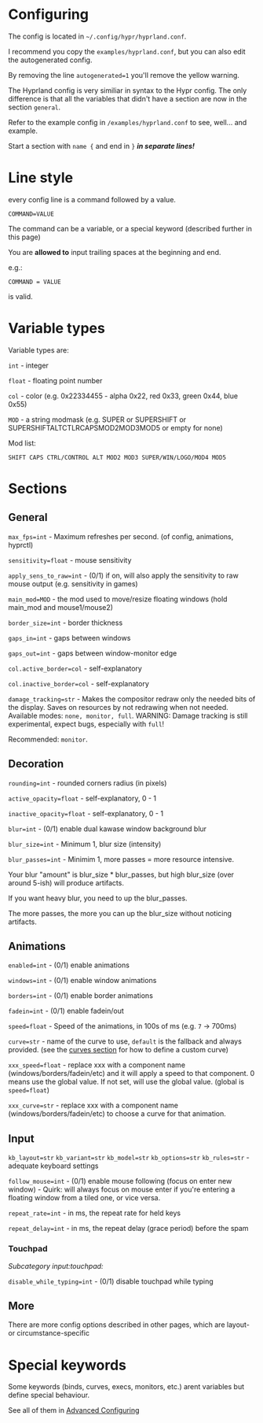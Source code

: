 # Configuring

The config is located in `~/.config/hypr/hyprland.conf`.

I recommend you copy the `examples/hyprland.conf`, but you can also edit the autogenerated config.

By removing the line `autogenerated=1` you'll remove the yellow warning.

The Hyprland config is very similiar in syntax to the Hypr config. The only difference is that all the variables that didn't have a section are now in the section `general`.

Refer to the example config in `/examples/hyprland.conf` to see, well... and example.

Start a section with `name {` and end in `}` ***in separate lines!***

# Line style
every config line is a command followed by a value.
```
COMMAND=VALUE
```

The command can be a variable, or a special keyword (described further in this page)

You are **allowed to** input trailing spaces at the beginning and end.

e.g.:
```
COMMAND = VALUE
```
is valid.

# Variable types
Variable types are:

`int` - integer

`float` - floating point number

`col` - color (e.g. 0x22334455 - alpha 0x22, red 0x33, green 0x44, blue 0x55)

`MOD` - a string modmask (e.g. SUPER or SUPERSHIFT or SUPERSHIFTALTCTLRCAPSMOD2MOD3MOD5 or empty for none)

Mod list:
```
SHIFT CAPS CTRL/CONTROL ALT MOD2 MOD3 SUPER/WIN/LOGO/MOD4 MOD5
```

# Sections

## General
`max_fps=int` - Maximum refreshes per second. (of config, animations, hyprctl)

`sensitivity=float` - mouse sensitivity

`apply_sens_to_raw=int` - (0/1) if on, will also apply the sensitivity to raw mouse output (e.g. sensitivity in games)

`main_mod=MOD` - the mod used to move/resize floating windows (hold main_mod and mouse1/mouse2)

`border_size=int` - border thickness

`gaps_in=int` - gaps between windows

`gaps_out=int` - gaps between window-monitor edge

`col.active_border=col` - self-explanatory

`col.inactive_border=col` - self-explanatory

`damage_tracking=str` - Makes the compositor redraw only the needed bits of the display. Saves on resources by not redrawing when not needed. Available modes: `none, monitor, full`. WARNING: Damage tracking is still experimental, expect bugs, especially with `full`!

Recommended: `monitor`.

## Decoration

`rounding=int` - rounded corners radius (in pixels)

`active_opacity=float` - self-explanatory, 0 - 1

`inactive_opacity=float` - self-explanatory, 0 - 1

`blur=int` - (0/1) enable dual kawase window background blur

`blur_size=int` - Minimum 1, blur size (intensity)

`blur_passes=int` - Minimim 1, more passes = more resource intensive.
    
Your blur "amount" is blur_size * blur_passes, but high blur_size (over around 5-ish) will produce artifacts.
    
If you want heavy blur, you need to up the blur_passes.

The more passes, the more you can up the blur_size without noticing artifacts.

## Animations

`enabled=int` - (0/1) enable animations

`windows=int` - (0/1) enable window animations

`borders=int` - (0/1) enable border animations

`fadein=int` - (0/1) enable fadein/out

`speed=float` - Speed of the animations, in 100s of ms (e.g. `7` -> 700ms)

`curve=str` - name of the curve to use, `default` is the fallback and always provided. (see the [curves section](https://github.com/vaxerski/Hyprland/wiki/Configuring-Hyprland#curves) for how to define a custom curve)

`xxx_speed=float` - replace xxx with a component name (windows/borders/fadein/etc) and it will apply a speed to that component. 0 means use the global value. If not set, will use the global value. (global is `speed=float`)

`xxx_curve=str` - replace xxx with a component name (windows/borders/fadein/etc) to choose a curve for that animation.

## Input

`kb_layout=str` `kb_variant=str` `kb_model=str` `kb_options=str` `kb_rules=str` - adequate keyboard settings

`follow_mouse=int` - (0/1) enable mouse following (focus on enter new window) - Quirk: will always focus on mouse enter if you're entering a floating window from a tiled one, or vice versa.

`repeat_rate=int` - in ms, the repeat rate for held keys

`repeat_delay=int` - in ms, the repeat delay (grace period) before the spam

### Touchpad
_Subcategory input:touchpad:_

`disable_while_typing=int` - (0/1) disable touchpad while typing

## More 
There are more config options described in other pages, which are layout- or circumstance-specific

# Special keywords

Some keywords (binds, curves, execs, monitors, etc.) arent variables but define special behaviour.

See all of them in [Advanced Configuring](https://github.com/vaxerski/Hyprland/wiki/Advanced-config)